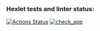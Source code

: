 ### Hexlet tests and linter status:
[![Actions Status](https://github.com/AlexandrBorovkov/python-project-83/actions/workflows/hexlet-check.yml/badge.svg)](https://github.com/AlexandrBorovkov/python-project-83/actions)
[![check_app](https://github.com/AlexandrBorovkov/python-project-83/actions/workflows/check_app.yml/badge.svg)](https://github.com/AlexandrBorovkov/python-project-83/actions/workflows/check_app.yml)